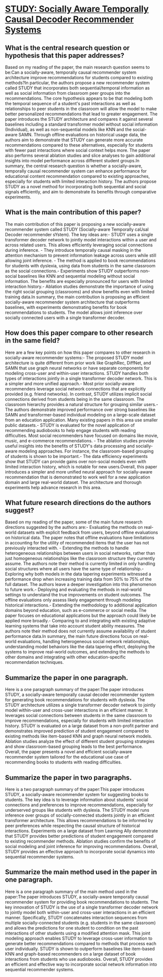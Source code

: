 # [STUDY: Socially Aware Temporally Causal Decoder Recommender Systems](https://arxiv.org/abs/2306.07946)

## What is the central research question or hypothesis that this paper addresses?

Based on my reading of the paper, the main research question seems to be:Can a socially-aware, temporally causal recommender system architecture improve recommendations for students compared to existing methods?In particular, the authors propose a new recommender system called STUDY that incorporates both sequential/temporal information as well as social information from classroom peer groups into the recommendations. The core hypothesis appears to be that modeling both the temporal sequence of a student's past interactions as well as relationships to peer students in the classroom will allow the model to make better personalized recommendations that lead to greater engagement. The paper introduces the STUDY architecture and compares it against several baselines including a standard transformer model without social information (Individual), as well as non-sequential models like KNN and the social-aware SAMN. Through offline evaluations on historical usage data, the authors aim to demonstrate that STUDY can generate more accurate recommendations compared to these alternatives, especially for students with fewer past interactions where social context helps more. The paper also performs several ablation studies and slice analyses to gain additional insights into model performance across different student groups.In summary, the central research question is whether a socially-aware, temporally causal recommender system can enhance performance for educational content recommendation compared to existing approaches, especially for students with limited interaction history. The authors propose STUDY as a novel method for incorporating both sequential and social signals efficiently, and aim to demonstrate its benefits through comparative experiments.


## What is the main contribution of this paper?

The main contribution of this paper is proposing a new socially-aware recommender system called STUDY (Socially-aware Temporally caUsal Decoder recommender sYstem). The key ideas are:- STUDY uses a single transformer decoder network to jointly model interactions within a user and across related users. This allows efficiently leveraging social connections during inference. - They introduce temporally causal masking in the attention mechanism to prevent information leakage across users while still allowing joint inference. - The method is applied to book recommendations for students with dyslexia, using data from students in the same classroom as the social connections.- Experiments show STUDY outperforms non-social baselines like KNN and sequential modeling without social information. The benefits are especially pronounced for users with limited interaction history.- Ablation studies demonstrate the importance of using the right social grouping (classrooms) and show benefits even with limited training data.In summary, the main contribution is proposing an efficient socially-aware recommender system architecture that outperforms baselines, with experiments demonstrating benefits for book recommendations to students. The model allows joint inference over socially connected users with a single transformer decoder.


## How does this paper compare to other research in the same field?

Here are a few key points on how this paper compares to other research in socially-aware recommender systems:- The proposed STUDY model architecture is quite different from prior work like GraphRec, DiffNet, and SAMN that use graph neural networks or have separate components for modeling cross-user and within-user interactions. STUDY handles both types of interactions jointly in a single transformer decoder network. This is a simpler and more unified approach.- Most prior socially-aware recommenders leverage social network connections that are explicitly provided (e.g. friend networks). In contrast, STUDY utilizes implicit social connections derived from students being in the same classroom. The classroom hierarchy provides a natural structure for grouping similar users.- The authors demonstrate improved performance over strong baselines like SAMN and transformer-based individual modeling on a large-scale dataset from an education application. Many existing papers in this area use smaller public datasets.- STUDY is evaluated for the novel application of recommending audiobooks to help engage students with reading difficulties. Most social recommenders have focused on domains like movie, music, and e-commerce recommendations. - The ablation studies provide useful insights into the benefits of STUDY's data processing and socially-aware modeling approaches. For instance, the classroom-based grouping of students is shown to be important.- The data efficiency experiments show that STUDY can provide gains over non-social models even with limited interaction history, which is notable for new users.Overall, this paper introduces a simpler and more unified neural approach for socially-aware recommendation that is demonstrated to work well for a new application domain and large real-world dataset. The architecture and thorough experiments help advance research in this area.


## What future research directions do the authors suggest?

Based on my reading of the paper, some of the main future research directions suggested by the authors are:- Evaluating the methods on real-world datasets with explicit feedback from users, beyond offline evaluations on historical data. The paper notes that offline evaluations have limitations in accounting for the utility of recommended items that the user has not previously interacted with. - Extending the methods to handle heterogeneous relationships between users in social networks, rather than just homogeneous relationships like the classroom structure they currently assume. The authors note their method is currently limited in only handling social structures where all users have the same type of relationship.- Exploring why both models in the data tapering experiments witnessed a performance drop when increasing training data from 50% to 75% of the full dataset. The authors leave a deeper investigation into this phenomenon to future work.- Deploying and evaluating the methods in real-world settings to understand the true improvements on student outcomes. The offline evaluations only assess likely engagement through modeling historical interactions.- Extending the methodology to additional application domains beyond education, such as e-commerce or social media. The paper focuses on educational applications but the approach could likely be applied more broadly.- Comparing to and integrating with existing adaptive learning systems that take into account student ability measures. The authors note their method does not currently assume availability of student performance data.In summary, the main future directions focus on real-world evaluations, handling heterogeneous social network relationships, understanding model behaviors like the data tapering effect, deploying the systems to improve real-world outcomes, and extending the methods to other domains and integrating with other education-specific recommendation techniques.


## Summarize the paper in one paragraph.

Here is a one paragraph summary of the paper:The paper introduces STUDY, a socially-aware temporally causal decoder recommender system for generating book recommendations for students with dyslexia. The STUDY architecture utilizes a single transformer decoder network to jointly model within-user and cross-user interactions in an efficient manner. It leverages social connections between students in the same classroom to improve recommendations, especially for students with limited interaction history. STUDY is evaluated on a large dataset from a non-profit partner and demonstrates improved prediction of student engagement compared to existing methods like item-based KNN and graph neural network models. Ablation studies analyze the effect of different student grouping strategies and show classroom-based grouping leads to the best performance. Overall, the paper presents a novel and efficient socially-aware recommender system tailored for the educational use case of recommending books to students with reading difficulties.


## Summarize the paper in two paragraphs.

Here is a two paragraph summary of the paper:This paper introduces STUDY, a socially-aware recommender system for suggesting books to students. The key idea is to leverage information about students' social connections and preferences to improve recommendations, especially for underserved groups like students with dyslexia. The STUDY model runs inference over groups of socially-connected students jointly in an efficient transformer architecture. This allows recommendations to be informed by peer preferences while respecting the causal structure of historical interactions. Experiments on a large dataset from Learning Ally demonstrate that STUDY provides better predictions of student engagement compared to existing recommender methods. Ablation studies confirm the benefits of social modeling and joint inference for improving recommendations. Overall, STUDY provides an effective approach to incorporate social dynamics into sequential recommender systems.


## Summarize the main method used in the paper in one paragraph.

Here is a one paragraph summary of the main method used in the paper:The paper introduces STUDY, a socially-aware temporally causal recommender system for providing book recommendations to students. The key innovation of STUDY is the use of a single transformer decoder network to jointly model both within-user and cross-user interactions in an efficient manner. Specifically, STUDY concatenates interaction sequences from multiple socially-connected students (e.g. students in the same classroom) and allows the predictions for one student to condition on the past interactions of other students using a modified attention mask. This joint modeling approach enables STUDY to leverage cross-user information to generate better recommendations compared to methods that process each user individually. STUDY is shown to outperform baselines like item-based KNN and graph-based recommenders on a large dataset of book interactions from students who use audiobooks. Overall, STUDY provides an efficient and effective way to incorporate social network information into sequential recommender systems.
